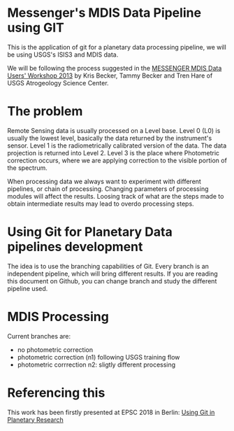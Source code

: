 # Messenger's MDIS Data Pipeline using GIT

This is the application of git for a planetary data processing pipeline, we will be using USGS's ISIS3 and MDIS data.

We will be following the process suggested in the [MESSENGER MDIS Data Users' Workshop 2013](https://pds-imaging.jpl.nasa.gov/documentation/MESSENGER_MDIS_WorkShop_LPSC2103.pdf) by Kris Becker, Tammy Becker and Tren Hare of USGS Atrogeology Science Center.

# The problem

Remote Sensing data is usually processed on a Level base.  Level 0 (L0) is usually the lowest level, basically the data returned by the instrument's sensor.  Level 1 is the radiometrically calibrated version of the data. The data projection is returned into Level 2.  Level 3 is the place where Photometric correction occurs, where we are applying correction to the visible portion of the spectrum.  

When processing data we always want to experiment with different pipelines, or chain of processing.  Changing parameters of processing modules will affect the results.  Loosing track of what are the steps made to obtain intermediate results may lead to overdo processing steps. 

# Using Git for Planetary Data pipelines development

The idea is to use the branching capabilities of Git.  Every branch is an independent pipeline, which will bring different results.  If you are reading this document on Github, you can change branch and study the different pipeline used.

# MDIS Processing

Current branches are:

  * no photometric correction
  * photometric correction (n1) following USGS training flow
  * photometric corrrection n2: sligtly different processing
  

# Referencing this 

This work has been firstly presented at EPSC 2018 in Berlin: [Using Git in Planetary Research](https://meetingorganizer.copernicus.org/EPSC2018/EPSC2018-1058-2.pdf)
  


